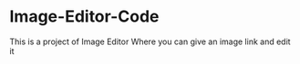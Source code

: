 # Image-Editor-Code
This is a project of Image Editor 
Where you can give an image link and edit it
